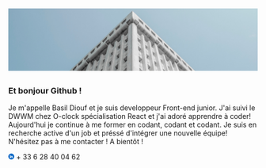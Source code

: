 # ![BasilDiouf](https://github.com/BasilDiouf/BasilDiouf/blob/main/White%20Business%20Architecture%20LinkedIn%20Banner.png)

### Et bonjour Github ! 

Je m'appelle Basil Diouf et je suis developpeur Front-end junior. J'ai suivi le DWWM chez O-clock spécialisation React et j'ai adoré apprendre à coder! Aujourd'hui je continue à me former en codant, codant et codant. Je suis en recherche active d'un job et préssé d'intégrer une nouvelle équipe! N'hésitez pas à me contacter ! A bientôt !

<p>
  <a href="https://www.linkedin.com/in/basil-diouf/"><img height="12" src="https://github.com/BasilDiouf/BasilDiouf/blob/main/linkedin.png"></a>
  <a src="https://github.com/BasilDiouf/BasilDiouf/blob/main/whatsapp.png">+ 33 6 28 40 04 62</a>
</p>
